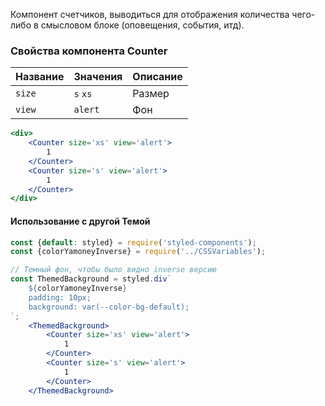 Компонент счетчиков, выводиться для отображения количества чего-либо в смысловом блоке (оповещения, события, итд).

### Свойства компонента Counter

| Название | Значения | Описание |
| -------- | -------- | -------- |
| `size` | `s` `xs` | Размер |
| `view` | `alert` |  Фон |

``` jsx
<div>
	<Counter size='xs' view='alert'>
		1
	</Counter>
	<Counter size='s' view='alert'>
		1
	</Counter>
</div>
```

#### Использование с другой Темой

``` jsx
const {default: styled} = require('styled-components');
const {colorYamoneyInverse} = require('../CSSVariables');

// Темный фон, чтобы было видно inverse версию
const ThemedBackground = styled.div`
	${colorYamoneyInverse}
	padding: 10px;
	background: var(--color-bg-default);
`;
	<ThemedBackground>
        <Counter size='xs' view='alert'>
            1
        </Counter>
        <Counter size='s' view='alert'>
            1
        </Counter>
	</ThemedBackground>
```
